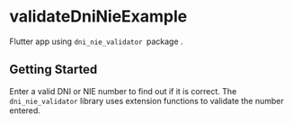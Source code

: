 # validateDniNieExample

Flutter app using ```dni_nie_validator ```package .

## Getting Started

Enter a valid DNI or NIE number to find out if it is correct. 
The ``dni_nie_validator`` library uses extension functions to validate the number entered.
